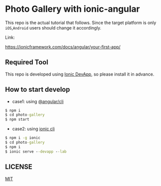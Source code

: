 # Photo Gallery with ionic-angular

This repo is the actual tutorial that follows. Since the target platform is only `iOS`,`Android` users should change it accordingly.

Link:

https://ionicframework.com/docs/angular/your-first-app/

## Required Tool

This repo is developed using [Ionic DevApp](https://ionicframework.com/docs/appflow/devapp), so please install it in advance.

## How to start develop

* case1: using [@angular/cli](https://www.npmjs.com/package/@angular/cli)

```cmd
$ npm i
$ cd photo-gallery
$ npm start
```

* case2: using [ionic cli](https://www.npmjs.com/package/ionic)

```cmd
$ npm i -g ionic
$ cd photo-gallery
$ npm i
$ ionic serve --devapp --lab
```

## LICENSE

[MIT](https://github.com/k-kuwahara/photo-gallery/blob/master/LICENSE)
